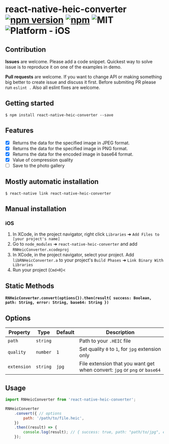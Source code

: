 
# react-native-heic-converter [![npm version](https://badge.fury.io/js/react-native-heic-converter.svg)](https://badge.fury.io/js/react-native-heic-converter) [![npm](https://img.shields.io/npm/dt/react-native-heic-converter.svg)](https://npmcharts.com/compare/react-native-heic-converter?minimal=true) ![MIT](https://img.shields.io/dub/l/vibe-d.svg) ![Platform - iOS](https://img.shields.io/badge/platform-iOS-yellow.svg)

## Contribution

**Issues** are welcome. Please add a code snippet. Quickest way to solve issue is to reproduce it on one of the examples in demo.

**Pull requests** are welcome. If you want to change API or making something big better to create issue and discuss it first. Before submiting PR please run ```eslint .``` Also all eslint fixes are welcome.

## Getting started

`$ npm install react-native-heic-converter --save`

## Features

- [x] Returns the data for the specified image in JPEG format.
- [x] Returns the data for the specified image in PNG format.
- [x] Returns the data for the encoded image in base64 format.
- [x] Value of compression quality
- [ ] Save to the photo gallery

## Mostly automatic installation

`$ react-native link react-native-heic-converter`

## Manual installation


### iOS

1. In XCode, in the project navigator, right click `Libraries` ➜ `Add Files to [your project's name]`
2. Go to `node_modules` ➜ `react-native-heic-converter` and add `RNHeicConverter.xcodeproj`
3. In XCode, in the project navigator, select your project. Add `libRNHeicConverter.a` to your project's `Build Phases` ➜ `Link Binary With Libraries`
4. Run your project (`Cmd+R`)<

## Static Methods

#### `RNHeicConverter.convert(options{}).then(result{ success: Boolean, path: String, error: String, base64: String })`

## Options

| Property  | Type | Default | Description |
| ------------- | ------------- | ------------- | ------------- |
| `path`  | `string`  |  | Path to your `.HEIC` file  |
| `quality`  | `number`  | `1`  | Set quality `0` to `1`, for `jpg` extension only  |
| `extension`  | `string`  | `jpg`  | File extension that you want get when convert: `jpg` or `png` or `base64` |

## Usage
```jsx
import RNHeicConverter from 'react-native-heic-converter';

RNHeicConverter
    .convert({ // options
        path: '/path/to/file.heic',
    })
    .then((result) => {
        console.log(result); // { success: true, path: "path/to/jpg", error, base64, }
    });
```
  
